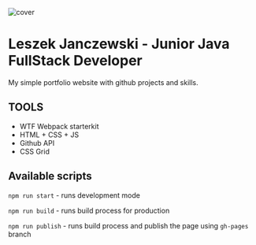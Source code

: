 ![cover](https://leszekjanczewski.github.io/img/og-leszek.png)

# Leszek Janczewski - Junior Java FullStack Developer

My simple portfolio website with github projects and skills.

## TOOLS
- WTF Webpack starterkit
- HTML + CSS + JS
- Github API
- CSS Grid

## Available scripts

`npm run start` - runs development mode

`npm run build` - runs build process for production

`npm run publish` - runs build process and publish the page using `gh-pages` branch

